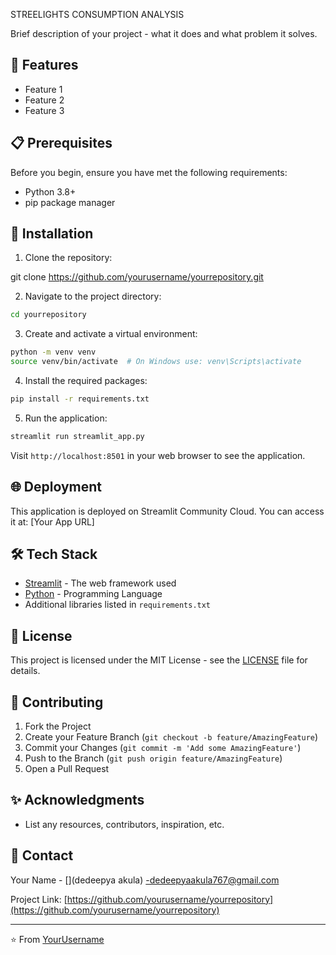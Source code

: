 STREELIGHTS CONSUMPTION ANALYSIS

Brief description of your project - what it does and what problem it solves.

## 🚀 Features

- Feature 1
- Feature 2
- Feature 3

## 📋 Prerequisites

Before you begin, ensure you have met the following requirements:
* Python 3.8+
* pip package manager

## 🔧 Installation

1. Clone the repository:

git clone https://github.com/yourusername/yourrepository.git

2. Navigate to the project directory:
```bash
cd yourrepository
```


3. Create and activate a virtual environment:
```bash
python -m venv venv
source venv/bin/activate  # On Windows use: venv\Scripts\activate
```

4. Install the required packages:
```bash
pip install -r requirements.txt
```

5. Run the application:
```bash
streamlit run streamlit_app.py
```

Visit `http://localhost:8501` in your web browser to see the application.

## 🌐 Deployment

This application is deployed on Streamlit Community Cloud. You can access it at:
[Your App URL]

## 🛠️ Tech Stack

- [Streamlit](https://streamlit.io/) - The web framework used
- [Python](https://www.python.org/) - Programming Language
- Additional libraries listed in `requirements.txt`

## 📝 License

This project is licensed under the MIT License - see the [LICENSE](LICENSE) file for details.

## 👥 Contributing

1. Fork the Project
2. Create your Feature Branch (`git checkout -b feature/AmazingFeature`)
3. Commit your Changes (`git commit -m 'Add some AmazingFeature'`)
4. Push to the Branch (`git push origin feature/AmazingFeature`)
5. Open a Pull Request

## ✨ Acknowledgments

- List any resources, contributors, inspiration, etc.

## 📧 Contact

Your Name - [](dedeepya akula) -dedeepyaakula767@gmail.com

Project Link: [https://github.com/yourusername/yourrepository](https://github.com/yourusername/yourrepository)

---
⭐️ From [YourUsername](https://github.com/yourusername)